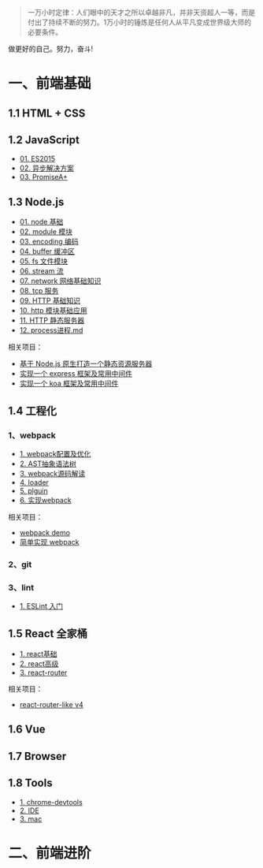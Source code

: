> 一万小时定律：人们眼中的天才之所以卓越非凡，并非天资超人一等，而是付出了持续不断的努力。1万小时的锤炼是任何人从平凡变成世界级大师的必要条件。

做更好的自己。努力，奋斗!

# 一、前端基础

## 1.1 HTML + CSS

## 1.2 JavaScript

- <a href="https://github.com/MoonWang/front-end-notes/blob/master/basic/2.JavaScript/01.ES2015.md" target="_blank">01. ES2015</a>
- <a href="https://github.com/MoonWang/front-end-notes/blob/master/basic/2.JavaScript/02.异步解决方案.md" target="_blank">02. 异步解决方案</a>
- <a href="https://github.com/MoonWang/front-end-notes/blob/master/basic/2.JavaScript/03.PromiseA+.md" target="_blank">03. PromiseA+</a>

## 1.3 Node.js

- <a href="https://github.com/MoonWang/front-end-notes/blob/master/basic/3.Node.js/01.node基础.md" target="_blank">01. node 基础</a>
- <a href="https://github.com/MoonWang/front-end-notes/blob/master/basic/3.Node.js/02.module模块.md" target="_blank">02. module 模块</a>
- <a href="https://github.com/MoonWang/front-end-notes/blob/master/basic/3.Node.js/03.encoding编码.md	" target="_blank">03. encoding 编码</a>
- <a href="https://github.com/MoonWang/front-end-notes/blob/master/basic/3.Node.js/04.buffer缓冲区.md" target="_blank">04. buffer 缓冲区</a>
- <a href="https://github.com/MoonWang/front-end-notes/blob/master/basic/3.Node.js/05.fs文件模块.md" target="_blank">05. fs 文件模块</a>
- <a href="https://github.com/MoonWang/front-end-notes/blob/master/basic/3.Node.js/06.stream流.md" target="_blank">06. stream 流</a>
- <a href="https://github.com/MoonWang/front-end-notes/blob/master/basic/3.Node.js/07.network网络基础知识.md" target="_blank">07. network 网络基础知识</a>
- <a href="https://github.com/MoonWang/front-end-notes/blob/master/basic/3.Node.js/08.tcp服务.md" target="_blank">08. tcp 服务</a>
- <a href="https://github.com/MoonWang/front-end-notes/blob/master/basic/3.Node.js/09.HTTP基础知识.md" target="_blank">09. HTTP 基础知识</a>
- <a href="https://github.com/MoonWang/front-end-notes/blob/master/basic/3.Node.js/10.http模块基础应用.md" target="_blank">10. http 模块基础应用</a>
- <a href="https://github.com/MoonWang/front-end-notes/blob/master/basic/3.Node.js/11.HTTP静态服务器.md" target="_blank">11. HTTP 静态服务器</a>
- <a href="https://github.com/MoonWang/front-end-notes/blob/master/basic/3.Node.js/12.process进程.md" target="_blank">12. process进程.md</a>

相关项目：
- <a href="https://github.com/MoonWang/node-http-static-server" target="_blank">基于 Node.js 原生打造一个静态资源服务器</a>
- <a href="https://github.com/MoonWang/express-like" target="_blank">实现一个 express 框架及常用中间件</a>
- <a href="https://github.com/MoonWang/koa-like" target="_blank">实现一个 koa 框架及常用中间件</a>

## 1.4 工程化

### 1、webpack

- <a href="https://github.com/MoonWang/front-end-notes/tree/master/basic/4.Engineering/1.webpack/1.webpack配置及优化.md" target="_blank">1. webpack配置及优化</a>
- <a href="https://github.com/MoonWang/front-end-notes/tree/master/basic/4.Engineering/1.webpack/2.AST抽象语法树.md" target="_blank">2. AST抽象语法树</a>
- <a href="https://github.com/MoonWang/front-end-notes/tree/master/basic/4.Engineering/1.webpack/3.webpack源码解读.md" target="_blank">3. webpack源码解读</a>
- <a href="https://github.com/MoonWang/front-end-notes/tree/master/basic/4.Engineering/1.webpack/4.loader.md" target="_blank">4. loader</a>
- <a href="https://github.com/MoonWang/front-end-notes/tree/master/basic/4.Engineering/1.webpack/5.plguin.md" target="_blank">5. plguin</a>
- <a href="https://github.com/MoonWang/front-end-notes/tree/master/basic/4.Engineering/1.webpack/6.实现webpack.md" target="_blank">6. 实现webpack</a>

相关项目：
- <a href="https://github.com/MoonWang/webpack-demo" target="_blank">webpack demo</a>
- <a href="https://github.com/MoonWang/webpack-like" target="_blank">简单实现 webpack</a>

### 2、git

### 3、lint

- <a href="https://github.com/MoonWang/front-end-notes/tree/master/basic/4.Engineering/3.lint/1.ESLint.md" target="_blank">1. ESLint 入门</a>

## 1.5 React 全家桶

- <a href="https://github.com/MoonWang/front-end-notes/tree/master/basic/5.React/1.react基础.md" target="_blank">1. react基础</a>
- <a href="https://github.com/MoonWang/front-end-notes/tree/master/basic/5.React/2.react高级.md" target="_blank">2. react高级</a>
- <a href="https://github.com/MoonWang/front-end-notes/tree/master/basic/5.React/3.react-router.md" target="_blank">3. react-router</a>

相关项目：
- <a href="https://github.com/MoonWang/react-router-dom-like" target="_blank">react-router-like v4</a>

## 1.6 Vue

## 1.7 Browser

## 1.8 Tools

- <a href="https://github.com/MoonWang/front-end-notes/tree/master/basic/8.Tools/1.chrome-devtools.md" target="_blank">1. chrome-devtools</a>
- <a href="https://github.com/MoonWang/front-end-notes/tree/master/basic/8.Tools/2.IDE.md" target="_blank">2. IDE</a>
- <a href="https://github.com/MoonWang/front-end-notes/tree/master/basic/8.Tools/3.mac.md" target="_blank">3. mac</a>

# 二、前端进阶